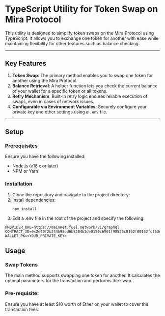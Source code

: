 # TypeScript Utility for Token Swap on Mira Protocol

This utility is designed to simplify token swaps on the Mira Protocol using TypeScript. It allows you to exchange one token for another with ease while maintaining flexibility for other features such as balance checking.

---

## Key Features
1. **Token Swap**: The primary method enables you to swap one token for another using the Mira Protocol.
2. **Balance Retrieval**: A helper function lets you check the current balance of your wallet for a specific token or all tokens.
3. **Retry Mechanism**: Built-in retry logic ensures reliable execution of swaps, even in cases of network issues.
4. **Configurable via Environment Variables**: Securely configure your private key and other settings using a `.env` file.

---

## Setup

### Prerequisites

Ensure you have the following installed:
- Node.js (v18.x or later)
- NPM or Yarn

### Installation

1. Clone the repository and navigate to the project directory:
2. Install dependencies:
   ```bash
   npm install

3. Edit a .env file in the root of the project and specify the following:
  ```
PROVIDER_URL=https://mainnet.fuel.network/v1/graphql
CONTRACT_ID=0x2e40f2b244b98ed6b8204b3de0156c6961f98525c8162f80162fcf53eebd90e7
WALLET_PK=<YOUR_PRIVATE_KEY>
```

## Usage

### Swap Tokens
The main method supports swapping one token for another. It calculates the optimal parameters for the transaction and performs the swap.

### Pre-requisite:
Ensure you have at least $10 worth of Ether on your wallet to cover the transaction fees.
